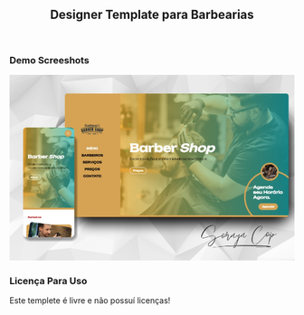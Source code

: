 <div align="center">

  <h2 align="center">Designer Template para Barbearias</h2>
</div>

<br />

### Demo Screeshots

![Desktop Demo](desktop.jpg "Desktop Demo")

### Licença Para Uso
Este templete é livre e não possuí licenças!